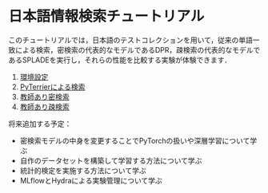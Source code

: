# 日本語情報検索チュートリアル

このチュートリアルでは，日本語のテストコレクションを用いて，従来の単語一致による検索，密検索の代表的なモデルであるDPR，疎検索の代表的なモデルであるSPLADEを実行し，それらの性能を比較する実験が体験できます．

1. [環境設定](https://github.com/mpkato/japanese-ir-tutorial/blob/main/docs/1-setup.md)
2. [PyTerrierによる検索](https://github.com/mpkato/japanese-ir-tutorial/blob/main/docs/2-pyterrier.md)
3. [教師あり密検索](https://github.com/mpkato/japanese-ir-tutorial/blob/main/docs/3-dense-retrieval.md)
4. [教師あり疎検索](https://github.com/mpkato/japanese-ir-tutorial/blob/main/docs/4-sparse-retrieval.md)


将来追加する予定：
- 密検索モデルの中身を変更することでPyTorchの扱いや深層学習について学ぶ
- 自作のデータセットを構築して学習する方法について学ぶ
- 統計的検定を実施する方法について学ぶ
- MLflowとHydraによる実験管理について学ぶ